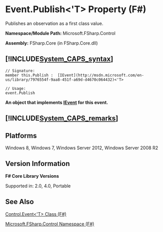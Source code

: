 # Event.Publish<'T> Property (F#)

Publishes an observation as a first class value.

**Namespace/Module Path:** Microsoft.FSharp.Control

**Assembly:** FSharp.Core (in FSharp.Core.dll)


## [!INCLUDE[System_CAPS_syntax](//System/Token/System_CAPS_syntax_md.md)]

```
// Signature:
member this.Publish :  [IEvent](http://msdn.microsoft.com/en-us/library/7976554f-9aa8-451f-a69d-d4670c064432)<'T>

// Usage:
event.Publish
```
**An object that implements [IEvent](http://msdn.microsoft.com/en-us/library/7976554f-9aa8-451f-a69d-d4670c064432) for this event.**
## [!INCLUDE[System_CAPS_remarks](//System/Token/System_CAPS_remarks_md.md)]

## Platforms
Windows 8, Windows 7, Windows Server 2012, Windows Server 2008 R2


## Version Information
**F# Core Library Versions**

Supported in: 2.0, 4.0, Portable




## See Also
[Control.Event&#60;'T&#62; Class &#40;F&#35;&#41;](Control.Event%3C%27T%3E+Class+28%F%2329%.md)

[Microsoft.FSharp.Control Namespace &#40;F&#35;&#41;](Microsoft.FSharp.Control+Namespace+28%F%2329%.md)

